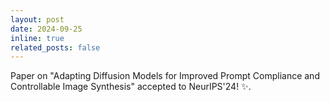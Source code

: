 ```yaml
---
layout: post
date: 2024-09-25
inline: true
related_posts: false
---
```


Paper on "Adapting Diffusion Models for Improved Prompt Compliance and Controllable Image Synthesis" accepted to NeurIPS'24! :sparkles:.

